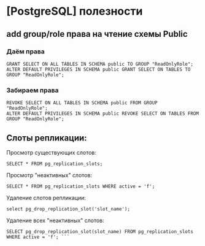 # [PostgreSQL] полезности

## add group/role права на чтение схемы Public

### Даём права
```
GRANT SELECT ON ALL TABLES IN SCHEMA public TO GROUP "ReadOnlyRole";
ALTER DEFAULT PRIVILEGES IN SCHEMA public GRANT SELECT ON TABLES TO GROUP "ReadOnlyRole";
```

### Забираем права
```
REVOKE SELECT ON ALL TABLES IN SCHEMA public FROM GROUP "ReadOnlyRole";
ALTER DEFAULT PRIVILEGES IN SCHEMA public REVOKE SELECT ON TABLES FROM GROUP "ReadOnlyRole";
```
 
## Слоты репликации: 

Просмотр существующих слотов:
```
SELECT * FROM pg_replication_slots; 
```

Просмотр "неактивных" слотов:
```
SELECT * FROM pg_replication_slots WHERE active = 'f';
```

Удаление слотов репликации:
```
select pg_drop_replication_slot('slot_name');
```

Удаление всех "неактивных" слотов:
```
SELECT pg_drop_replication_slot(slot_name) FROM pg_replication_slots WHERE active = 'f'; ```

